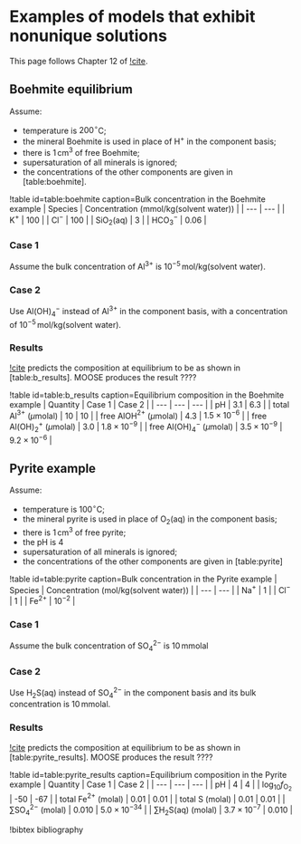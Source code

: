 # Examples of models that exhibit nonunique solutions

This page follows Chapter 12 of [!cite](bethke_2007).

## Boehmite equilibrium

Assume:

- temperature is $200^{\circ}$C;
- the mineral Boehmite is used in place of H$^{+}$ in the component basis;
- there is 1$\,$cm$^{3}$ of free Boehmite;
- supersaturation of all minerals is ignored;
- the concentrations of the other components are given in [table:boehmite].

!table id=table:boehmite caption=Bulk concentration in the Boehmite example
| Species | Concentration (mmol/kg(solvent water)) |
| --- | --- |
| K$^{+}$ | 100 |
| Cl$^{-}$ | 100 |
| SiO$_{2}$(aq) | 3 |
| HCO$_{3}^{-}$ | 0.06 |

### Case 1

Assume the bulk concentration of Al$^{3+}$ is $10^{-5}\,$mol/kg(solvent water).

### Case 2

Use Al(OH)$_{4}^{-}$ instead of Al$^{3+}$ in the component basis, with a concentration of $10^{-5}\,$mol/kg(solvent water).

### Results

[!cite](bethke_2007) predicts the composition at equilibrium to be as shown in [table:b_results].  MOOSE produces the result ????

!table id=table:b_results caption=Equilibrium composition in the Boehmite example
| Quantity | Case 1 | Case 2 |
| --- | --- | --- |
| pH | 3.1 | 6.3 |
| total Al$^{3+}$ ($\mu$molal) | 10 | 10 |
| free AlOH$^{2+}$ ($\mu$molal) | 4.3 | $1.5\times 10^{-6}$ | 
| free Al(OH)$_{2}^{+}$ ($\mu$molal) | 3.0 | $1.8\times 10^{-9}$ | 
| free Al(OH)$_{4}^{-}$ ($\mu$molal) | $3.5\times 10^{-9}$ | $9.2\times 10^{-6}$ | 


## Pyrite example

Assume:

- temperature is $100^{\circ}$C;
- the mineral pyrite is used in place of O$_{2}$(aq) in the component basis;
- there is 1$\,$cm$^{3}$ of free pyrite;
- the pH is 4
- supersaturation of all minerals is ignored;
- the concentrations of the other components are given in [table:pyrite]

!table id=table:pyrite caption=Bulk concentration in the Pyrite example
| Species | Concentration (mol/kg(solvent water)) |
| --- | --- |
| Na$^{+}$ | 1 |
| Cl$^{-}$ | 1 |
| Fe$^{2+}$ | $10^{-2}$ |

### Case 1

Assume the bulk concentration of SO$_{4}^{2-}$ is 10$\,$mmolal

### Case 2

Use H$_{2}$S(aq) instead of SO$_{4}^{2-}$ in the component basis and its bulk concentration is 10$\,$mmolal.

### Results

[!cite](bethke_2007) predicts the composition at equilibrium to be as shown in [table:pyrite_results].  MOOSE produces the result ????

!table id=table:pyrite_results caption=Equilibrium composition in the Pyrite example
| Quantity | Case 1 | Case 2 |
| --- | --- | --- |
| pH | 4 | 4 |
| $\log_{10}f_{\mathrm{O}_{2}}$ | -50 | -67 |
| total Fe$^{2+}$ (molal) | 0.01 | 0.01 |
| total S (molal) | 0.01 | 0.01 |
| $\sum$SO$_{4}^{2-}$ (molal) | 0.010 | $5.0\times 10^{-34}$ |
| $\sum$H$_{2}$S(aq) (molal) | $3.7\times 10^{-7}$ | 0.010 | 


!bibtex bibliography